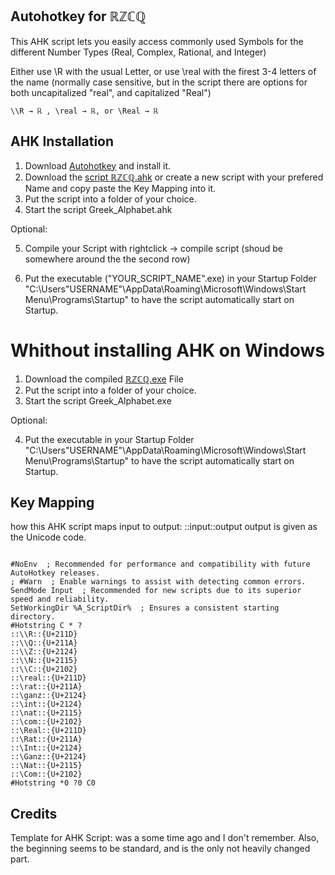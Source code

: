 ## Autohotkey for ℝℤℂℚ

This AHK script lets you easily access commonly used Symbols for the different Number Types (Real, Complex, Rational, and Integer)

Either use \\R with the usual Letter, or use \real with the firest 3-4 letters of the name (normally case sensitive, but in the script there are options for both uncapitalized "real", and capitalized "Real")

```
\\R → ℝ , \real → ℝ, or \Real → ℝ

```
## AHK Installation

  1. Download [Autohotkey](https://www.autohotkey.com/download/) and install it. 
  2. Download the [script ℝℤℂℚ.ahk](https://github.com/PCBaum/ahk_Number_Types/blob/main/%E2%84%9D%E2%84%A4%E2%84%82%E2%84%9A.ahk)
   or create a new script with your prefered Name and copy paste the Key Mapping into it.
  3. Put the script into a folder of your choice. 
  4. Start the script Greek_Alphabet.ahk 
  
  Optional: 
  
  5. Compile your Script with rightclick → compile script (shoud be somewhere around the the second row)
  
  6. Put the executable ("YOUR_SCRIPT_NAME".exe) in your Startup Folder "C:\Users\"USERNAME"\AppData\Roaming\Microsoft\Windows\Start Menu\Programs\Startup" to have the script automatically start on Startup.
  
  
# Whithout installing AHK on Windows

  1. Download the compiled [ℝℤℂℚ.exe](https://github.com/PCBaum/ahk_Number_Types/blob/main/%E2%84%9D%E2%84%A4%E2%84%82%E2%84%9A.exe) File
  2. Put the script into a folder of your choice.
  3. Start the script Greek_Alphabet.exe
  
  Optional:
  
  4.  Put the executable in your Startup Folder "C:\Users\"USERNAME"\AppData\Roaming\Microsoft\Windows\Start Menu\Programs\Startup" to have the script automatically start on Startup.

## Key Mapping 

how this AHK script maps input to output: 
::input::output   output is given as the Unicode code.

```

#NoEnv  ; Recommended for performance and compatibility with future AutoHotkey releases.
; #Warn  ; Enable warnings to assist with detecting common errors.
SendMode Input  ; Recommended for new scripts due to its superior speed and reliability.
SetWorkingDir %A_ScriptDir%  ; Ensures a consistent starting directory.
#Hotstring C * ?
::\\R::{U+211D}
::\\Q::{U+211A}
::\\Z::{U+2124}
::\\N::{U+2115}
::\\C::{U+2102}
::\real::{U+211D}
::\rat::{U+211A}
::\ganz::{U+2124}
::\int::{U+2124}
::\nat::{U+2115}
::\com::{U+2102}
::\Real::{U+211D}
::\Rat::{U+211A}
::\Int::{U+2124}
::\Ganz::{U+2124}
::\Nat::{U+2115}
::\Com::{U+2102}
#Hotstring *0 ?0 C0

```

## Credits

Template for AHK Script: was a some time ago and I don't remember. Also, the beginning seems to be standard, and is the only not heavily changed part.
